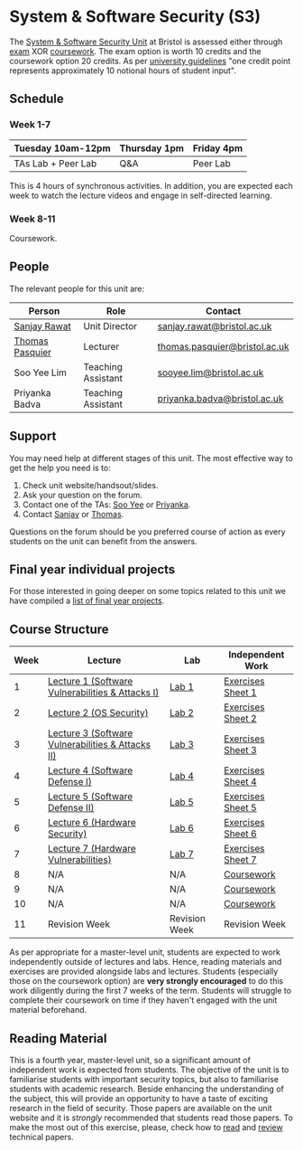 # System & Software Security (S3)

The [System & Software Security Unit](https://www.bris.ac.uk/unit-programme-catalogue/UnitDetails.jsa?ayrCode=21%2F22&unitCode=COMSM0049) at Bristol is assessed either through [exam](https://www.bris.ac.uk/unit-programme-catalogue/UnitDetails.jsa?ayrCode=21%2F22&unitCode=COMSM0050) XOR [coursework](https://www.bris.ac.uk/unit-programme-catalogue/UnitDetails.jsa?ayrCode=21%2F22&unitCode=COMSM0051).
The exam option is worth 10 credits and the coursework option 20 credits.
As per [university guidelines](http://www.bristol.ac.uk/academic-quality/assessment/regulations-and-code-of-practice-for-taught-programmes/programme-design/) "one credit point represents approximately 10 notional hours of student input".

## Schedule

### Week 1-7

| Tuesday 10am-12pm  | Thursday 1pm | Friday 4pm |
|--------------------|--------------|------------|
| TAs Lab + Peer Lab | Q&A          | Peer Lab   |

This is 4 hours of synchronous activities.
In addition, you are expected each week to watch the lecture videos and engage in self-directed learning.

### Week 8-11
Coursework.

## People

The relevant people for this unit are:

| Person          | Role               | Contact                                                               |
|-----------------|--------------------|-----------------------------------------------------------------------|
| [Sanjay Rawat](https://research-information.bris.ac.uk/en/persons/sanjay-rawat)    | Unit Director      | [sanjay.rawat@bristol.ac.uk](mailto:sanjay.rawat@bristol.ac.uk)       |
| [Thomas Pasquier](https://tfjmp.org/) | Lecturer           | [thomas.pasquier@bristol.ac.uk](mailto:thomas.pasquier@bristol.ac.uk) |
| Soo Yee Lim     | Teaching Assistant | [sooyee.lim@bristol.ac.uk](mailto:sooyee.lim@bristol.ac.uk)           |
| Priyanka Badva  | Teaching Assistant | [priyanka.badva@bristol.ac.uk](mailto:priyanka.badva@bristol.ac.uk)   |

## Support

You may need help at different stages of this unit.
The most effective way to get the help you need is to:

1. Check unit website/handsout/slides.
2. Ask your question on the forum.
3. Contact one of the TAs: [Soo Yee](mailto:sooyee.lim@bristol.ac.uk) or [Priyanka](mailto:priyanka.badva@bristol.ac.uk).
4. Contact [Sanjay](mailto:sanjay.rawat@bristol.ac.uk) or [Thomas](mailto:thomas.pasquier@bristol.ac.uk).

Questions on the forum should be you preferred course of action as every students on the unit can benefit from the answers.

## Final year individual projects

For those interested in going deeper on some topics related to this unit we have
compiled a [list of final year projects](projects/list.md).

## Course Structure

| Week | Lecture      | Lab          | Independent Work           |
|------|--------------|--------------|----------------------------|
| 1    | [Lecture 1 (Software Vulnerabilities & Attacks I)](lectures/LECTURE1.md)    | [Lab 1](labs/LAB1.md)        | [Exercises Sheet 1](exercises/EXERCISE1.md) |
| 2    | [Lecture 2 (OS Security)](lectures/LECTURE2.md)    | [Lab 2](labs/LAB2.md)        | [Exercises Sheet 2](exercises/EXERCISE2.md)|
| 3    | [Lecture 3  (Software Vulnerabilities & Attacks II)](lectures/LECTURE3.md)   | [Lab 3](labs/LAB3.md)       | [Exercises Sheet 3](exercises/EXERCISE3.md) |
| 4    | [Lecture 4  (Software Defense I)](lectures/LECTURE4.md)  | [Lab 4](labs/LAB4.md)        | [Exercises Sheet 4](exercises/EXERCISE4.md) |
| 5    | [Lecture 5  (Software Defense II)](lectures/LECTURE5.md)  | [Lab 5](labs/LAB5.md)       | [Exercises Sheet 5](exercises/EXERCISE5.md) |
| 6    | [Lecture 6  (Hardware Security)](lectures/LECTURE6.md)  | [Lab 6](labs/LAB6.md)       | [Exercises Sheet 6](exercises/EXERCISE6.md) |
| 7    | [Lecture 7  (Hardware Vulnerabilities)](lectures/LECTURE7.md)  | [Lab 7](labs/LAB7.md)       | [Exercises Sheet 7](exercises/EXERCISE7.md) |
| 8    | N/A          | N/A          | [Coursework](coursework/COURSEWORK.md)                 |
| 9    | N/A          | N/A          | [Coursework](coursework/COURSEWORK.md)                  |
| 10   | N/A          | N/A          | [Coursework](coursework/COURSEWORK.md)                  |
| 11   | Revision Week          | Revision Week         | Revision Week         |


As per appropriate for a master-level unit, students are expected to work independently outside of lectures and labs.
Hence, reading materials and exercises are provided alongside labs and lectures.
Students (especially those on the coursework option) are **very strongly encouraged** to do this work diligently during the first 7 weeks of the term.
Students will struggle to complete their coursework on time if they haven't engaged with the unit material beforehand.

## Reading Material

This is a fourth year, master-level unit, so a significant amount of independent work is expected from students.
The objective of the unit is to familiarise students with important security topics, but also to familiarise students with academic research.
Beside enhancing the understanding of the subject, this will provide an opportunity to have a taste of exciting research in the field of security.
Those papers are available on the unit website and it is *strongly* recommended that students read those papers.
To make the most out of this exercise, please, check how to [read](papers/keshav2007.pdf) and [review](papers/roscoe-2007.pdf) technical papers.
